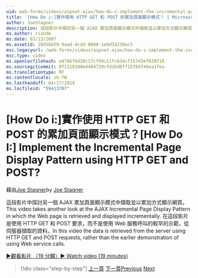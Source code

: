 ```yaml
---
uid: web-forms/videos/aspnet-ajax/how-do-i-implement-the-incremental-page-display-pattern-using-http-get-and-post
title: '[How Do i:]實作使用 HTTP GET 和 POST 的累加頁面顯示模式？ | Microsoft Docs'
author: JoeStagner
description: 這段影片中探討另一個 AJAX 累加頁面顯示模式中擷取並以累加方式顯示網頁。 在這段影片...
ms.author: riande
ms.date: 03/13/2007
ms.assetid: 28d5bb59-9aad-4cdd-8088-1e9d3d230ac5
msc.legacyurl: /web-forms/videos/aspnet-ajax/how-do-i-implement-the-incremental-page-display-pattern-using-http-get-and-post
msc.type: video
ms.openlocfilehash: e4766f6d20c17cf99c11fc634cf15743ef839716
ms.sourcegitcommit: 0f1119340e4464720cfd16d0ff15764746ea1fea
ms.translationtype: MT
ms.contentlocale: zh-TW
ms.lasthandoff: 04/17/2019
ms.locfileid: "59413707"
---
```

# <a name="how-do-i-implement-the-incremental-page-display-pattern-using-http-get-and-post"></a><span data-ttu-id="e23e2-105">[How Do i:]實作使用 HTTP GET 和 POST 的累加頁面顯示模式？</span><span class="sxs-lookup"><span data-stu-id="e23e2-105">[How Do I:] Implement the Incremental Page Display Pattern using HTTP GET and POST?</span></span>

<span data-ttu-id="e23e2-106">藉由[Joe Stagner](https://github.com/JoeStagner)</span><span class="sxs-lookup"><span data-stu-id="e23e2-106">by [Joe Stagner](https://github.com/JoeStagner)</span></span>

<span data-ttu-id="e23e2-107">這段影片中探討另一個 AJAX 累加頁面顯示模式中擷取並以累加方式顯示網頁。</span><span class="sxs-lookup"><span data-stu-id="e23e2-107">This video takes another look at the AJAX Incremental Page Display Pattern in which the Web page is retrieved and displayed incrementally.</span></span> <span data-ttu-id="e23e2-108">在這段影片是使用 HTTP GET 和 POST 要求，而不是使用 Web 服務呼叫的較早的示範，從伺服器擷取的資料。</span><span class="sxs-lookup"><span data-stu-id="e23e2-108">In this video the data is retrieved from the server using HTTP GET and POST requests, rather than the earlier demonstration of using Web service calls.</span></span>

[<span data-ttu-id="e23e2-109">&#9654;觀看影片 （19 分鐘）</span><span class="sxs-lookup"><span data-stu-id="e23e2-109">&#9654; Watch video (19 minutes)</span></span>](https://channel9.msdn.com/Blogs/ASP-NET-Site-Videos/how-do-i-implement-the-incremental-page-display-pattern-using-http-get-and-post)

> [!div class="step-by-step"]
> <span data-ttu-id="e23e2-110">[上一頁](how-do-i-implement-the-ajax-incremental-page-display-pattern.md)
> [下一頁](how-do-i-use-the-aspnet-ajax-updateprogress-control.md)</span><span class="sxs-lookup"><span data-stu-id="e23e2-110">[Previous](how-do-i-implement-the-ajax-incremental-page-display-pattern.md)
[Next](how-do-i-use-the-aspnet-ajax-updateprogress-control.md)</span></span>
